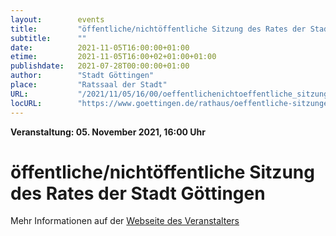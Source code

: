 ```yaml
---
layout:        events
title:         "öffentliche/nichtöffentliche Sitzung des Rates der Stadt Göttingen"
subtitle:      ""
date:          2021-11-05T16:00:00+01:00
etime:         2021-11-05T16:00+02+01:00+01:00
publishdate:   2021-07-28T00:00:00+01:00
author:        "Stadt Göttingen"
place:         "Ratssaal der Stadt"
URL:           "/2021/11/05/16/00/oeffentlichenichtoeffentliche_sitzung_des_rates_der_stadt_goettingen"
locURL:        "https://www.goettingen.de/rathaus/oeffentliche-sitzungen.html"
---
```


**Veranstaltung: 05. November 2021, 16:00 Uhr**

öffentliche/nichtöffentliche Sitzung des Rates der Stadt Göttingen
===========



Mehr Informationen auf der [Webseite des Veranstalters](https://www.goettingen.de/rathaus/oeffentliche-sitzungen.html)
